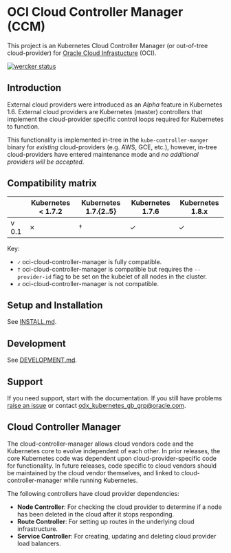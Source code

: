 # OCI Cloud Controller Manager (CCM)

This project is an Kubernetes Cloud Controller Manager (or out-of-tree
cloud-provider) for [Oracle Cloud Infrastucture][1] (OCI).

[![wercker status](https://app.wercker.com/status/17a52304e0309d138ad41f7ae9f9ea49/s/master "wercker status")](https://app.wercker.com/project/byKey/17a52304e0309d138ad41f7ae9f9ea49)

## Introduction

External cloud providers were introduced as an _Alpha_ feature in Kubernetes
1.6. External cloud providers are Kubernetes (master) controllers that implement
the cloud-provider specific control loops required for Kubernetes to function.

This functionality is implemented in-tree in the `kube-controller-manger` binary
for _existing_ cloud-providers (e.g. AWS, GCE, etc.), however, in-tree
cloud-providers have entered maintenance mode and _no additional providers will
be accepted_.

## Compatibility matrix

|       | Kubernetes &lt; 1.7.2 | Kubernetes 1.7.{2..5} | Kubernetes 1.7.6 | Kubernetes 1.8.x |
|-------|-----------------------|-----------------------|------------------|------------------
| v 0.1 | ✗                     | †                     | ✓                | ✓                |

Key:

 * `✓` oci-cloud-controller-manager is fully compatible.
 * `†` oci-cloud-controller-manager is compatible but requires the
       `--provider-id` flag to be set on the kubelet of all nodes in the
       cluster.
 * `✗` oci-cloud-controller-manager is not compatible.

## Setup and Installation

See [INSTALL.md](docs/install.md).

## Development

See [DEVELOPMENT.md](docs/development.md).

## Support

If you need support, start with the documentation. If you still have problems
[raise an issue][2] or contact odx_kubernetes_gb_grp@oracle.com.

## Cloud Controller Manager

The cloud-controller-manager allows cloud vendors code and the Kubernetes core
to evolve independent of each other. In prior releases, the core Kubernetes code
was dependent upon cloud-provider-specific code for functionality. In future
releases, code specific to cloud vendors should be maintained by the cloud
vendor themselves, and linked to cloud-controller-manager while running
Kubernetes.

The following controllers have cloud provider dependencies:

- **Node Controller**: For checking the cloud provider to determine if a node
  has been deleted in the cloud after it stops responding.
- **Route Controller**: For setting up routes in the underlying cloud
  infrastructure.
- **Service Controller**: For creating, updating and deleting cloud provider
  load balancers.

[1]: https://cloud.oracle.com/iaas
[2]: https://github.com/oracle/oci-cloud-controller-manager/issues/new
